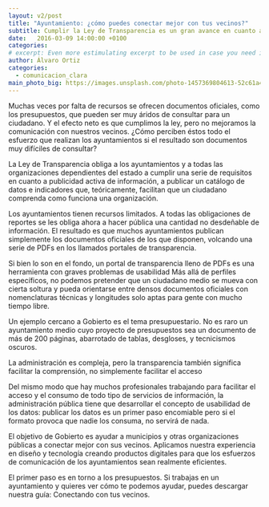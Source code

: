 ```yaml
---
layout: v2/post
title: "Ayuntamiento: ¿cómo puedes conectar mejor con tus vecinos?"
subtitle: Cumplir la Ley de Transparencia es un gran avance en cuanto a la cantidad de información que se que se proporciona a nuestros vecinos. Pero, ¿es suficiente?
date:   2016-03-09 14:00:00 +0100
categories:
# excerpt: Even more estimulating excerpt to be used in case you need it.
author: Álvaro Ortiz
categories:
  - comunicacion_clara
main_photo_big: https://images.unsplash.com/photo-1457369804613-52c61a468e7d?crop=entropy&fit=crop&fm=jpg&h=700&ixjsv=2.1.0&ixlib=rb-0.3.5&q=80&w=1600
---
```


Muchas veces por falta de recursos se ofrecen documentos oficiales, como los presupuestos, que pueden ser muy áridos de consultar para un ciudadano. Y el efecto neto es que cumplimos la ley, pero no mejoramos la comunicación con nuestros vecinos. ¿Cómo perciben éstos todo el esfuerzo que realizan los ayuntamientos si el resultado son documentos muy difíciles de consultar?

La Ley de Transparencia obliga a los ayuntamientos y a todas las organizaciones dependientes del estado a cumplir una serie de requisitos en cuanto a publicidad activa de información, a publicar un catálogo de datos e indicadores que, teóricamente, facilitan que un ciudadano comprenda como funciona una organización.

Los ayuntamientos tienen recursos limitados. A todas las obligaciones de reportes se les obliga ahora a hacer pública una cantidad no desdeñable de información. El resultado es que muchos ayuntamientos publican simplemente los documentos oficiales de los que disponen, volcando una serie de PDFs en los llamados portales de transparencia.

Si bien lo son en el fondo, un portal de transparencia lleno de PDFs es una herramienta con graves problemas de usabilidad
Más allá de perfiles específicos, no podemos pretender que un ciudadano medio se mueva con cierta soltura y pueda orientarse entre densos documentos oficiales con nomenclaturas técnicas y longitudes solo aptas para gente con mucho tiempo libre.

Un ejemplo cercano a Gobierto es el tema presupuestario. No es raro un ayuntamiento medio cuyo proyecto de presupuestos sea un documento de más de 200 páginas, abarrotado de tablas, desgloses, y tecnicismos oscuros.

La administración es compleja, pero la transparencia también significa facilitar la comprensión, no simplemente facilitar el acceso

Del mismo modo que hay muchos profesionales trabajando para facilitar el acceso y el consumo de todo tipo de servicios de información, la administración pública tiene que desarrollar el concepto de usabilidad de los datos: publicar los datos es un primer paso encomiable pero si el formato provoca que nadie los consuma, no servirá de nada.

El objetivo de Gobierto es ayudar a municipios y otras organizaciones públicas a conectar mejor con sus vecinos. Aplicamos nuestra experiencia en diseño y tecnología creando productos digitales para que los esfuerzos de comunicación de los ayuntamientos sean realmente eficientes.

El primer paso es en torno a los presupuestos. Si trabajas en un ayuntamiento y quieres ver cómo te podemos ayudar, puedes descargar nuestra guía: Conectando con tus vecinos.
